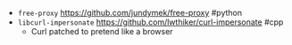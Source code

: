 - `free-proxy` https://github.com/jundymek/free-proxy #python
- `libcurl-impersonate` https://github.com/lwthiker/curl-impersonate #cpp
	- Curl patched to pretend like a browser